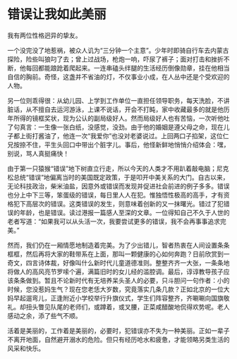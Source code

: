 # 错误让我如此美丽

我有两位性格迥异的挚友。 

一个没完没了地惹祸，被众人讥为“三分钟一个主意”。少年时即骑自行车去内蒙古探险，险些叫狼叼了去；曾上过战场，枪炮一响，吓尿了裤子；面对打击和挫折不断，他每回都能踉跄着爬起来。一连串磕头绊腿的生活经历倒像勋章，挂在他相当自信的胸前。奇怪，这盏并不省油的灯，不仅事业小成，在人丛中还是个受欢迎的人物。 

另一位则乖得很：从幼儿园、上学到工作单位一直担任领导职务，每天洗脸，不讲脏话，从不擅自去运河游泳，上课不说话，开会不打盹，家中收藏最多的就是他历年所得的镜框奖状，现为公认的副局级好人。然而局级好人也有苦恼，一次听他吐了句真言：一生像一张白纸，没感觉，没劲。由于他的婚姻是遵父母之命，现在儿子都上街打酱油了，他连一次“我爱你”也没对老婆说过。上回两口子掐架，这位仁兄按捺不住，平生头回口中带出个脏字儿。事后，他怪新鲜地悄悄介绍体会：嘿，别说，骂人真挺痛快！ 

由于第一只猿猴“错误”地下树直立行走，所以今天的人类才不用趴着敲电脑；尼克松总统“错误”地偏离当时的美国既定政策，于是叩开中美关系的大门。自古以来，无论科技政治，柴米油盐，因意外或错误而发现并促进社会前进的例子多多。错误也分上中下三等，笨蛋级的错误，每日里人人在犯。惟独悟性极高的高手，才有资格犯下高层次的错误。这类错误的发生，则意味着创新的又一抹曙光。错过了犯错误的年龄，也是错误。读过港报一篇感人至深的文章。一位得知自己不久于人世的老者写道：“如果我可以从头活一次，我要尝试更多的错误，我不会再事事追求完美。” 

然而，我们仍在一厢情愿地制造着完美。为了少出错儿，智者热衷在人间设置条条框框，然后再将大家的鞋带系在上面，那叫一颗健康的心如何奔跑？日前欣赏到一奇文，四言诗体裁，好像叫什么新时代儿童道德准则。整整齐齐一大张，一条条地将做人的高风亮节罗嗦个遍，满篇旧时的女儿经的滥腔调。最后，谆谆教导孩子应该条条做到。暂且不论新时代有无培养呆头圣人的必要，只斗胆问一句作者：小的时候，您没惹妈生气？现在您老恁大岁数，究竟落实几条几款？正如北京的一位大妈早起遛弯儿，正逢附近小学校举行升旗仪式，学生们阵容整齐，齐唰唰向国旗敬礼。却扭头瞥见队尾的老师们，或蹲着，或叉腰，正菜咸醋酸地侃得欢势呢。老人感动之余，添了些气不顺。 

活着是美丽的，工作着是美丽的，必要时，犯错误亦不失为一种美丽。正如一辈子不离开地面，自然避开溺水的危险。但只有经历呛水和疲惫，才能领略另类生活的风采和快乐。
 